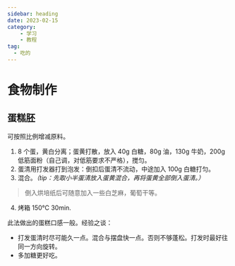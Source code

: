 ```yaml
---
sidebar: heading
date: 2023-02-15
category:
    - 学习
    - 教程
tag:
  - 吃的
---
```

# 食物制作
## 蛋糕胚
可按照比例增减原料。
1. 8 个蛋，黄白分离；蛋黄打散，放入 40g 白糖，80g 油，130g 牛奶，200g 低筋面粉（自己调，对低筋要求不严格），搅匀。
2. 蛋清用打发器打到泡发：倒扣后蛋清不流动，中途加入 100g 白糖打匀。
3. 混合。*（tip：先取小半蛋清放入蛋黄混合，再将蛋黄全部倒入蛋清。）*
> 倒入烘培纸后可随意加入一些白芝麻，葡萄干等。
4. 烤箱 150℃ 30min.

此法做出的蛋糕口感一般。经验之谈：
* 打发蛋清时尽可能久一点。混合与摆盘快一点。否则不够蓬松。打发时最好往同一方向旋转。
* 多加糖更好吃。